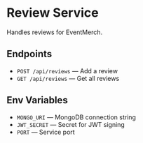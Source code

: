 # Review Service

Handles reviews for EventMerch.

## Endpoints
- `POST /api/reviews` — Add a review
- `GET /api/reviews` — Get all reviews

## Env Variables
- `MONGO_URI` — MongoDB connection string
- `JWT_SECRET` — Secret for JWT signing
- `PORT` — Service port
